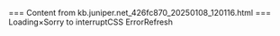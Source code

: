 === Content from kb.juniper.net_426fc870_20250108_120116.html ===
Loading×Sorry to interruptCSS ErrorRefresh
